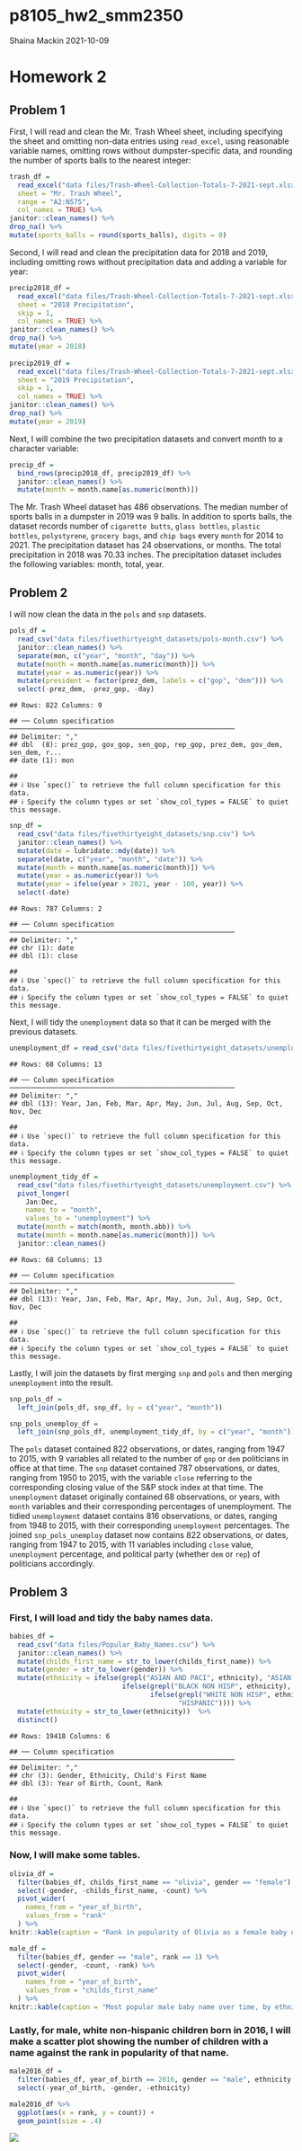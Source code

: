p8105\_hw2\_smm2350
================
Shaina Mackin
2021-10-09

# Homework 2

## Problem 1

First, I will read and clean the Mr. Trash Wheel sheet, including
specifying the sheet and omitting non-data entries using `read_excel`,
using reasonable variable names, omitting rows without dumpster-specific
data, and rounding the number of sports balls to the nearest integer:

``` r
trash_df = 
  read_excel("data files/Trash-Wheel-Collection-Totals-7-2021-sept.xlsx", 
  sheet = "Mr. Trash Wheel", 
  range = "A2:N575",
  col_names = TRUE) %>%
janitor::clean_names() %>%
drop_na() %>%
mutate(sports_balls = round(sports_balls), digits = 0)
```

Second, I will read and clean the precipitation data for 2018 and 2019,
including omitting rows without precipitation data and adding a variable
for year:

``` r
precip2018_df = 
  read_excel("data files/Trash-Wheel-Collection-Totals-7-2021-sept.xlsx",
  sheet = "2018 Precipitation",
  skip = 1,
  col_names = TRUE) %>%
janitor::clean_names() %>%
drop_na() %>%
mutate(year = 2018)
  
precip2019_df = 
  read_excel("data files/Trash-Wheel-Collection-Totals-7-2021-sept.xlsx",
  sheet = "2019 Precipitation",
  skip = 1,
  col_names = TRUE) %>%
janitor::clean_names() %>%
drop_na() %>%
mutate(year = 2019)
```

Next, I will combine the two precipitation datasets and convert month to
a character variable:

``` r
precip_df = 
  bind_rows(precip2018_df, precip2019_df) %>%
  janitor::clean_names() %>%
  mutate(month = month.name[as.numeric(month)])
```

The Mr. Trash Wheel dataset has 486 observations. The median number of
sports balls in a dumpster in 2019 was 9 balls. In addition to sports
balls, the dataset records number of `cigarette butts`, `glass bottles`,
`plastic bottles`, `polystyrene`, `grocery bags`, and `chip bags` every
`month` for 2014 to 2021. The precipitation dataset has 24 observations,
or months. The total precipitation in 2018 was 70.33 inches. The
precipitation dataset includes the following variables: month, total,
year.

## Problem 2

I will now clean the data in the `pols` and `snp` datasets.

``` r
pols_df = 
  read_csv("data files/fivethirtyeight_datasets/pols-month.csv") %>%
  janitor::clean_names() %>%
  separate(mon, c("year", "month", "day")) %>%
  mutate(month = month.name[as.numeric(month)]) %>%
  mutate(year = as.numeric(year)) %>%
  mutate(president = factor(prez_dem, labels = c("gop", "dem"))) %>%
  select(-prez_dem, -prez_gop, -day)
```

    ## Rows: 822 Columns: 9

    ## ── Column specification ────────────────────────────────────────────────────────
    ## Delimiter: ","
    ## dbl  (8): prez_gop, gov_gop, sen_gop, rep_gop, prez_dem, gov_dem, sen_dem, r...
    ## date (1): mon

    ## 
    ## ℹ Use `spec()` to retrieve the full column specification for this data.
    ## ℹ Specify the column types or set `show_col_types = FALSE` to quiet this message.

``` r
snp_df = 
  read_csv("data files/fivethirtyeight_datasets/snp.csv") %>%
  janitor::clean_names() %>%
  mutate(date = lubridate::mdy(date)) %>%
  separate(date, c("year", "month", "date")) %>%
  mutate(month = month.name[as.numeric(month)]) %>%
  mutate(year = as.numeric(year)) %>%
  mutate(year = ifelse(year > 2021, year - 100, year)) %>%
  select(-date)
```

    ## Rows: 787 Columns: 2

    ## ── Column specification ────────────────────────────────────────────────────────
    ## Delimiter: ","
    ## chr (1): date
    ## dbl (1): close

    ## 
    ## ℹ Use `spec()` to retrieve the full column specification for this data.
    ## ℹ Specify the column types or set `show_col_types = FALSE` to quiet this message.

Next, I will tidy the `unemployment` data so that it can be merged with
the previous datasets.

``` r
unemployment_df = read_csv("data files/fivethirtyeight_datasets/unemployment.csv")
```

    ## Rows: 68 Columns: 13

    ## ── Column specification ────────────────────────────────────────────────────────
    ## Delimiter: ","
    ## dbl (13): Year, Jan, Feb, Mar, Apr, May, Jun, Jul, Aug, Sep, Oct, Nov, Dec

    ## 
    ## ℹ Use `spec()` to retrieve the full column specification for this data.
    ## ℹ Specify the column types or set `show_col_types = FALSE` to quiet this message.

``` r
unemployment_tidy_df = 
  read_csv("data files/fivethirtyeight_datasets/unemployment.csv") %>%
  pivot_longer(
    Jan:Dec,
    names_to = "month",
    values_to = "unemployment") %>%
  mutate(month = match(month, month.abb)) %>%
  mutate(month = month.name[as.numeric(month)]) %>%
  janitor::clean_names() 
```

    ## Rows: 68 Columns: 13

    ## ── Column specification ────────────────────────────────────────────────────────
    ## Delimiter: ","
    ## dbl (13): Year, Jan, Feb, Mar, Apr, May, Jun, Jul, Aug, Sep, Oct, Nov, Dec

    ## 
    ## ℹ Use `spec()` to retrieve the full column specification for this data.
    ## ℹ Specify the column types or set `show_col_types = FALSE` to quiet this message.

Lastly, I will join the datasets by first merging `snp` and `pols` and
then merging `unemployment` into the result.

``` r
snp_pols_df = 
  left_join(pols_df, snp_df, by = c("year", "month"))

snp_pols_unemploy_df = 
  left_join(snp_pols_df, unemployment_tidy_df, by = c("year", "month"))
```

The `pols` dataset contained 822 observations, or dates, ranging from
1947 to 2015, with 9 variables all related to the number of `gop` or
`dem` politicians in office at that time. The `snp` dataset contained
787 observations, or dates, ranging from 1950 to 2015, with the variable
`close` referring to the corresponding closing value of the S&P stock
index at that time. The `unemployment` dataset originally contained 68
observations, or years, with `month` variables and their corresponding
percentages of unemployment. The tidied `unemployment` dataset contains
816 observations, or dates, ranging from 1948 to 2015, with their
corresponding `unemployment` percentages. The joined `snp_pols_unemploy`
dataset now contains 822 observations, or dates, ranging from 1947 to
2015, with 11 variables including `close` value, `unemployment`
percentage, and political party (whether `dem` or `rep`) of politicians
accordingly.

## Problem 3

### First, I will load and tidy the baby names data.

``` r
babies_df = 
  read_csv("data files/Popular_Baby_Names.csv") %>%
  janitor::clean_names() %>%
  mutate(childs_first_name = str_to_lower(childs_first_name)) %>%
  mutate(gender = str_to_lower(gender)) %>%
  mutate(ethnicity = ifelse(grepl("ASIAN AND PACI", ethnicity), "ASIAN AND PACIFIC ISLANDER", 
                            ifelse(grepl("BLACK NON HISP", ethnicity), "BLACK NON HISPANIC",
                                   ifelse(grepl("WHITE NON HISP", ethnicity), "WHITE NON HISPANIC",
                                          "HISPANIC")))) %>%
  mutate(ethnicity = str_to_lower(ethnicity))  %>%
  distinct()
```

    ## Rows: 19418 Columns: 6

    ## ── Column specification ────────────────────────────────────────────────────────
    ## Delimiter: ","
    ## chr (3): Gender, Ethnicity, Child's First Name
    ## dbl (3): Year of Birth, Count, Rank

    ## 
    ## ℹ Use `spec()` to retrieve the full column specification for this data.
    ## ℹ Specify the column types or set `show_col_types = FALSE` to quiet this message.

### Now, I will make some tables.

``` r
olivia_df = 
  filter(babies_df, childs_first_name == "olivia", gender == "female") %>%
  select(-gender, -childs_first_name, -count) %>%
  pivot_wider(
    names_from = "year_of_birth",
    values_from = "rank"
  ) %>%
knitr::kable(caption = "Rank in popularity of Olivia as a female baby name over time, by ethnicity")
```

``` r
male_df = 
  filter(babies_df, gender == "male", rank == 1) %>%
  select(-gender, -count, -rank) %>%
  pivot_wider(
    names_from = "year_of_birth",
    values_from = "childs_first_name"
  ) %>%
knitr::kable(caption = "Most popular male baby name over time, by ethnicity")
```

### Lastly, for male, white non-hispanic children born in 2016, I will make a scatter plot showing the number of children with a name against the rank in popularity of that name.

``` r
male2016_df = 
  filter(babies_df, year_of_birth == 2016, gender == "male", ethnicity == "white non hispanic") %>%
  select(-year_of_birth, -gender, -ethnicity)

male2016_df %>%
  ggplot(aes(x = rank, y = count)) +
  geom_point(size = .4) 
```

![](p8105_hw2_smm2350_files/figure-gfm/male2016_plot-1.png)<!-- -->
